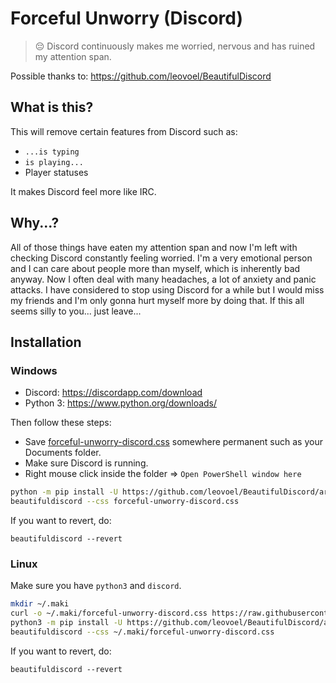# Forceful Unworry (Discord)
> 😔 Discord continuously makes me worried, nervous and has ruined my attention span.

Possible thanks to: https://github.com/leovoel/BeautifulDiscord

## What is this?

This will remove certain features from Discord such as:

- `...is typing`
- `is playing...`
- Player statuses

It makes Discord feel more like IRC.

## Why...?

All of those things have eaten my attention span and now I'm left with checking Discord constantly feeling worried. I'm a very emotional person and I can care about people more than myself, which is inherently bad anyway. Now I often deal with many headaches, a lot of anxiety and panic attacks. I have considered to stop using Discord for a while but I would miss my friends and I'm only gonna hurt myself more by doing that. If this all seems silly to you... just leave...

## Installation

### Windows

- Discord: https://discordapp.com/download
- Python 3: https://www.python.org/downloads/

Then follow these steps:

- Save [forceful-unworry-discord.css](https://raw.githubusercontent.com/makitsune/forceful-unworry-discord/master/forceful-unworry-discord.css) somewhere permanent such as your Documents folder.
- Make sure Discord is running.
- Right mouse click inside the folder => `Open PowerShell window here`
```sh
python -m pip install -U https://github.com/leovoel/BeautifulDiscord/archive/master.zip
beautifuldiscord --css forceful-unworry-discord.css
```
If you want to revert, do:
```
beautifuldiscord --revert
```

### Linux

Make sure you have `python3` and `discord`. 

```sh
mkdir ~/.maki
curl -o ~/.maki/forceful-unworry-discord.css https://raw.githubusercontent.com/makitsune/forceful-unworry-discord/master/forceful-unworry-discord.css
python3 -m pip install -U https://github.com/leovoel/BeautifulDiscord/archive/master.zip
beautifuldiscord --css ~/.maki/forceful-unworry-discord.css
```

If you want to revert, do:
```
beautifuldiscord --revert
```
